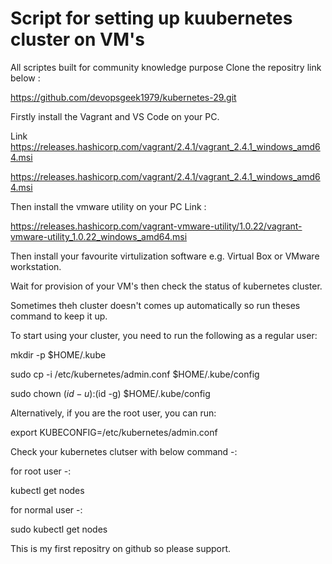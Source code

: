 Script for setting up kuubernetes cluster on VM's 
=============================================================================
All scriptes built for community knowledge purpose Clone the repositry link below : 

https://github.com/devopsgeek1979/kubernetes-29.git

Firstly install the Vagrant and VS Code on your PC. 

Link https://releases.hashicorp.com/vagrant/2.4.1/vagrant_2.4.1_windows_amd64.msi

https://releases.hashicorp.com/vagrant/2.4.1/vagrant_2.4.1_windows_amd64.msi 

Then install the vmware utility on your PC Link : 

https://releases.hashicorp.com/vagrant-vmware-utility/1.0.22/vagrant-vmware-utility_1.0.22_windows_amd64.msi 

Then install your favourite virtulization software e.g. Virtual Box or VMware workstation. 

Wait for provision of your VM's then check the status of kubernetes cluster. 

Sometimes theh cluster doesn't comes up automatically so run theses command to keep it up. 

To start using your cluster, you need to run the following as a regular user:

mkdir -p $HOME/.kube

sudo cp -i /etc/kubernetes/admin.conf $HOME/.kube/config
  
sudo chown $(id -u):$(id -g) $HOME/.kube/config


Alternatively, if you are the root user, you can run:

export KUBECONFIG=/etc/kubernetes/admin.conf

Check your kubernetes clutser with below command -:

for root user -:

kubectl get nodes

for normal user -:

sudo kubectl get nodes

This is my first repositry on github so please support.